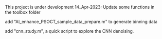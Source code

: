This project is under development
14_Apr-2023: Update some functions in the toolbox folder

add "AI_enhance_PSOCT_sample_data_prepare.m" to generate binning data

add "cnn_study.m", a quick script to explore the CNN denoising.
